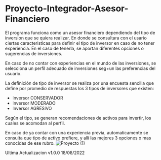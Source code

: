 # Proyecto-Integrador-Asesor-Financiero
El programa funciona como un asesor financiero dependiendo del tipo de inversion que se quiera realizar. En donde se consultara con el usario ciertas caracteristicas para definir el tipo de inversor en caso de no tener experiencia. En el caso de tenerla, se aportan diferentes opciones o sugerencias de inversiones.

En caso de no contar con  experiencias en el  mundo de las inversiones, se selecciona un perfil adecuado de inversiones seg+un las preferencias del usuario.

La definición de tipo de  inversor se realiza por una encuesta sencilla que define por promedio de respuestas los 3 tipos de inversores que existen: 
- Inversor CONSERVADOR
- Inversor MODERADO
- Inversor AGRESIVO

Según el tipo, se generan recomendaciones de activos para invertir, los cuales se acomodan al perfil.

En caso de ya contar con una experiencia previa, automaticamente se consulta que tipo de activo prefiere, y alli las mejores 3 opciones o mas conocidas de ese rubro.
![Proyecto (1)](https://user-images.githubusercontent.com/105745198/185520900-23b7b602-c87b-4865-bb21-26b9e81b3616.png)

Ultima Actualizacion v1.0.0 18/08/2022
